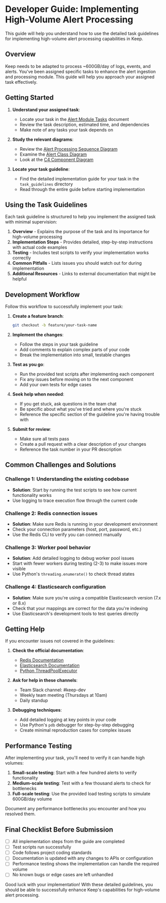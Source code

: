 # Developer Guide: Implementing High-Volume Alert Processing

This guide will help you understand how to use the detailed task guidelines for implementing high-volume alert processing capabilities in Keep.

## Overview

Keep needs to be adapted to process ~600GB/day of logs, events, and alerts. You've been assigned specific tasks to enhance the alert ingestion and processing module. This guide will help you approach your assigned task effectively.

## Getting Started

1. **Understand your assigned task**:
   - Locate your task in the [Alert Module Tasks](ALERT_MODULE_TASKS.md) document
   - Review the task description, estimated time, and dependencies
   - Make note of any tasks your task depends on

2. **Study the relevant diagrams**:
   - Review the [Alert Processing Sequence Diagram](diagrams/sequence/alert_processing_sequence.puml)
   - Examine the [Alert Class Diagram](diagrams/class/alert_incident_class_diagram.puml)
   - Look at the [C4 Component Diagram](diagrams/c4/c4_keep_component_improved.puml)

3. **Locate your task guideline**:
   - Find the detailed implementation guide for your task in the `task_guidelines` directory
   - Read through the entire guide before starting implementation

## Using the Task Guidelines

Each task guideline is structured to help you implement the assigned task with minimal supervision:

1. **Overview** - Explains the purpose of the task and its importance for high-volume processing
2. **Implementation Steps** - Provides detailed, step-by-step instructions with actual code examples
3. **Testing** - Includes test scripts to verify your implementation works correctly
4. **Common Pitfalls** - Lists issues you should watch out for during implementation
5. **Additional Resources** - Links to external documentation that might be helpful

## Development Workflow

Follow this workflow to successfully implement your task:

1. **Create a feature branch**:
   ```bash
   git checkout -b feature/your-task-name
   ```

2. **Implement the changes**:
   - Follow the steps in your task guideline
   - Add comments to explain complex parts of your code
   - Break the implementation into small, testable changes

3. **Test as you go**:
   - Run the provided test scripts after implementing each component
   - Fix any issues before moving on to the next component
   - Add your own tests for edge cases

4. **Seek help when needed**:
   - If you get stuck, ask questions in the team chat
   - Be specific about what you've tried and where you're stuck
   - Reference the specific section of the guideline you're having trouble with

5. **Submit for review**:
   - Make sure all tests pass
   - Create a pull request with a clear description of your changes
   - Reference the task number in your PR description

## Common Challenges and Solutions

### Challenge 1: Understanding the existing codebase
- **Solution**: Start by running the test scripts to see how current functionality works
- Use logging to trace execution flow through the current code

### Challenge 2: Redis connection issues
- **Solution**: Make sure Redis is running in your development environment
- Check your connection parameters (host, port, password, etc.)
- Use the Redis CLI to verify you can connect manually

### Challenge 3: Worker pool behavior
- **Solution**: Add detailed logging to debug worker pool issues
- Start with fewer workers during testing (2-3) to make issues more visible
- Use Python's `threading.enumerate()` to check thread states

### Challenge 4: Elasticsearch configuration
- **Solution**: Make sure you're using a compatible Elasticsearch version (7.x or 8.x)
- Check that your mappings are correct for the data you're indexing
- Use Elasticsearch's development tools to test queries directly

## Getting Help

If you encounter issues not covered in the guidelines:

1. **Check the official documentation**:
   - [Redis Documentation](https://redis.io/docs/)
   - [Elasticsearch Documentation](https://www.elastic.co/guide/index.html)
   - [Python ThreadPoolExecutor](https://docs.python.org/3/library/concurrent.futures.html#threadpoolexecutor)

2. **Ask for help in these channels**:
   - Team Slack channel: #keep-dev
   - Weekly team meeting (Thursdays at 10am)
   - Daily standup

3. **Debugging techniques**:
   - Add detailed logging at key points in your code
   - Use Python's `pdb` debugger for step-by-step debugging
   - Create minimal reproduction cases for complex issues

## Performance Testing

After implementing your task, you'll need to verify it can handle high volumes:

1. **Small-scale testing**: Start with a few hundred alerts to verify functionality
2. **Medium-scale testing**: Test with a few thousand alerts to check for bottlenecks
3. **Full-scale testing**: Use the provided load testing scripts to simulate 600GB/day volume

Document any performance bottlenecks you encounter and how you resolved them.

## Final Checklist Before Submission

- [ ] All implementation steps from the guide are completed
- [ ] Test scripts run successfully
- [ ] Code follows project coding standards
- [ ] Documentation is updated with any changes to APIs or configuration
- [ ] Performance testing shows the implementation can handle the required volume
- [ ] No known bugs or edge cases are left unhandled

Good luck with your implementation! With these detailed guidelines, you should be able to successfully enhance Keep's capabilities for high-volume alert processing. 
